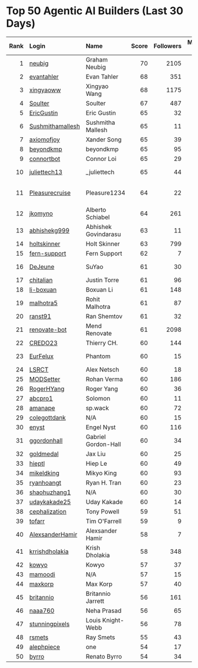 # Top 50 Agentic AI Builders (Last 30 Days)

| Rank | Login | Name | Score | Followers | Merged PRs | Reviews | Hireable | Company |
|---:|:---|:---|---:|---:|---:|---:|:---:|:---|
| 1 | [neubig](https://github.com/neubig) | Graham Neubig | 70 | 2105 | 26 | 141 |  | Carnegie Mellon University / All Hands AI |
| 2 | [evantahler](https://github.com/evantahler) | Evan Tahler | 68 | 351 | 46 | 85 | ✅ | @arcade-ai   |
| 3 | [xingyaoww](https://github.com/xingyaoww) | Xingyao Wang | 68 | 1175 | 50 | 128 | ✅ | All Hands AI |
| 4 | [Soulter](https://github.com/Soulter) | Soulter  | 67 | 487 | 30 | 57 | ✅ | @astrbotdevs |
| 5 | [EricGustin](https://github.com/EricGustin) | Eric Gustin | 65 | 32 | 38 | 84 | ✅ | @ArcadeAI |
| 6 | [Sushmithamallesh](https://github.com/Sushmithamallesh) | Sushmitha Mallesh | 65 | 11 | 29 | 58 | ✅ | N/A |
| 7 | [axiomofjoy](https://github.com/axiomofjoy) | Xander Song | 65 | 39 | 27 | 137 | ✅ | N/A |
| 8 | [beyondkmp](https://github.com/beyondkmp) | beyondkmp | 65 | 95 | 33 | 197 | ✅ | N/A |
| 9 | [connortbot](https://github.com/connortbot) | Connor Loi | 65 | 29 | 50 | 121 | ✅ | University of Waterloo |
| 10 | [juliettech13](https://github.com/juliettech13) | _juliettech | 65 | 44 | 50 | 98 | ✅ | @helicone, @lewagon, @aragon, @cyfrin |
| 11 | [Pleasurecruise](https://github.com/Pleasurecruise) | Pleasure1234 | 64 | 22 | 23 | 158 | ✅ | @CompPsyUnion @CherryHQ @MaaAssistantArknights |
| 12 | [jkomyno](https://github.com/jkomyno) | Alberto Schiabel | 64 | 261 | 23 | 189 | ✅ | @prisma |
| 13 | [abhishekg999](https://github.com/abhishekg999) | Abhishek Govindarasu | 63 | 11 | 23 | 139 | ✅ | N/A |
| 14 | [holtskinner](https://github.com/holtskinner) | Holt Skinner | 63 | 799 | 50 | 70 |  | @google  |
| 15 | [fern-support](https://github.com/fern-support) | Fern Support | 62 | 7 | 50 | 41 |  | Fern |
| 16 | [DeJeune](https://github.com/DeJeune) | SuYao | 61 | 30 | 34 | 148 |  | Chinese Academy of Sciences University |
| 17 | [chitalian](https://github.com/chitalian) | Justin Torre | 61 | 96 | 50 | 92 |  | Helicone  |
| 18 | [li-boxuan](https://github.com/li-boxuan) | Boxuan Li | 61 | 148 | 43 | 160 |  | Microsoft |
| 19 | [malhotra5](https://github.com/malhotra5) | Rohit Malhotra | 61 | 87 | 50 | 158 |  | Carnegie Mellon University  |
| 20 | [ranst91](https://github.com/ranst91) | Ran Shemtov | 61 | 32 | 50 | 76 |  | N/A |
| 21 | [renovate-bot](https://github.com/renovate-bot) | Mend Renovate | 61 | 2098 | 50 | 60 |  | @mend |
| 22 | [CREDO23](https://github.com/CREDO23) | Thierry CH. | 60 | 144 | 27 | 202 |  | @ever-co  |
| 23 | [EurFelux](https://github.com/EurFelux) | Phantom | 60 | 15 | 49 | 128 |  | Northwestern Polytechnical University |
| 24 | [LSRCT](https://github.com/LSRCT) | Alex Netsch | 60 | 18 | 50 | 47 |  | N/A |
| 25 | [MODSetter](https://github.com/MODSetter) | Rohan Verma | 60 | 186 | 38 | 56 |  | N/A |
| 26 | [RogerHYang](https://github.com/RogerHYang) | Roger Yang | 60 | 36 | 50 | 131 |  | N/A |
| 27 | [abcpro1](https://github.com/abcpro1) | Solomon | 60 | 11 | 50 | 76 |  | N/A |
| 28 | [amanape](https://github.com/amanape) | sp.wack | 60 | 72 | 32 | 58 |  | N/A |
| 29 | [colegottdank](https://github.com/colegottdank) | N/A | 60 | 15 | 50 | 91 |  | N/A |
| 30 | [enyst](https://github.com/enyst) | Engel Nyst | 60 | 116 | 50 | 149 |  | N/A |
| 31 | [ggordonhall](https://github.com/ggordonhall) | Gabriel Gordon-Hall | 60 | 34 | 48 | 45 |  | N/A |
| 32 | [goldmedal](https://github.com/goldmedal) | Jax Liu | 60 | 25 | 30 | 121 |  | Canner |
| 33 | [hieptl](https://github.com/hieptl) | Hiep Le | 60 | 49 | 50 | 67 |  | N/A |
| 34 | [mikeldking](https://github.com/mikeldking) | Mikyo King | 60 | 93 | 50 | 53 |  | Arize AI |
| 35 | [ryanhoangt](https://github.com/ryanhoangt) | Ryan H. Tran | 60 | 23 | 25 | 256 |  | N/A |
| 36 | [shaohuzhang1](https://github.com/shaohuzhang1) | N/A | 60 | 30 | 50 | 101 |  | N/A |
| 37 | [udaykakade25](https://github.com/udaykakade25) | Uday Kakade | 60 | 14 | 30 | 83 |  | Student |
| 38 | [cephalization](https://github.com/cephalization) | Tony Powell | 59 | 51 | 24 | 173 |  | @Arize-ai |
| 39 | [tofarr](https://github.com/tofarr) | Tim O'Farrell | 59 | 9 | 50 | 127 |  | N/A |
| 40 | [AlexsanderHamir](https://github.com/AlexsanderHamir) | Alexsander Hamir | 58 | 7 | 50 | 54 |  | Open Source Contributor |
| 41 | [krrishdholakia](https://github.com/krrishdholakia) | Krish Dholakia | 58 | 348 | 48 | 26 | ✅ | N/A |
| 42 | [kowyo](https://github.com/kowyo) | Kowyo | 57 | 37 | 22 | 72 |  | N/A |
| 43 | [mamoodi](https://github.com/mamoodi) | N/A | 57 | 15 | 36 | 38 |  | N/A |
| 44 | [maxkorp](https://github.com/maxkorp) | Max Korp | 57 | 40 | 41 | 22 | ✅ | @copilotkit |
| 45 | [britannio](https://github.com/britannio) | Britannio Jarrett | 56 | 161 | 30 | 32 |  | Real Machines |
| 46 | [naaa760](https://github.com/naaa760) | Neha Prasad | 56 | 65 | 21 | 76 |  | N/A |
| 47 | [stunningpixels](https://github.com/stunningpixels) | Louis Knight-Webb | 56 | 78 | 50 | 35 |  | N/A |
| 48 | [rsmets](https://github.com/rsmets) | Ray Smets | 55 | 43 | 40 | 17 | ✅ | N/A |
| 49 | [alephpiece](https://github.com/alephpiece) | one | 54 | 17 | 19 | 143 |  | N/A |
| 50 | [byrro](https://github.com/byrro) | Renato Byrro | 54 | 34 | 19 | 159 |  | Hackverse |
